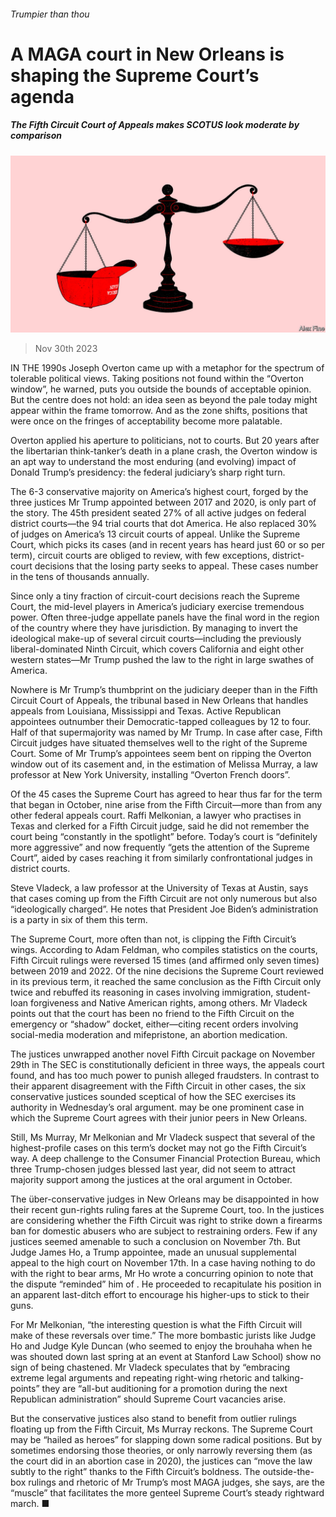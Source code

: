 ###### Trumpier than thou

# A MAGA court in New Orleans is shaping the Supreme Court’s agenda 

##### The Fifth Circuit Court of Appeals makes SCOTUS look moderate by comparison 

![image](images/20231202_USD002.jpg) 

> Nov 30th 2023 

IN THE 1990s Joseph Overton came up with a metaphor for the spectrum of tolerable political views. Taking positions not found within the “Overton window”, he warned, puts you outside the bounds of acceptable opinion. But the centre does not hold: an idea seen as beyond the pale today might appear within the frame tomorrow. And as the zone shifts, positions that were once on the fringes of acceptability become more palatable.

Overton applied his aperture to politicians, not to courts. But 20 years after the libertarian think-tanker’s death in a plane crash, the Overton window is an apt way to understand the most enduring (and evolving) impact of Donald Trump’s presidency: the federal judiciary’s sharp right turn.

The 6-3 conservative majority on America’s highest court, forged by the three justices Mr Trump appointed between 2017 and 2020, is only part of the story. The 45th president seated 27% of all active judges on federal district courts—the 94 trial courts that dot America. He also replaced 30% of judges on America’s 13 circuit courts of appeal. Unlike the Supreme Court, which picks its cases (and in recent years has heard just 60 or so per term), circuit courts are obliged to review, with few exceptions, district-court decisions that the losing party seeks to appeal. These cases number in the tens of thousands annually. 

Since only a tiny fraction of circuit-court decisions reach the Supreme Court, the mid-level players in America’s judiciary exercise tremendous power. Often three-judge appellate panels have the final word in the region of the country where they have jurisdiction. By managing to invert the ideological make-up of several circuit courts—including the previously liberal-dominated Ninth Circuit, which covers California and eight other western states—Mr Trump pushed the law to the right in large swathes of America.

Nowhere is Mr Trump’s thumbprint on the judiciary deeper than in the Fifth Circuit Court of Appeals, the tribunal based in New Orleans that handles appeals from Louisiana, Mississippi and Texas. Active Republican appointees outnumber their Democratic-tapped colleagues by 12 to four. Half of that supermajority was named by Mr Trump. In case after case, Fifth Circuit judges have situated themselves well to the right of the Supreme Court. Some of Mr Trump’s appointees seem bent on ripping the Overton window out of its casement and, in the estimation of Melissa Murray, a law professor at New York University, installing “Overton French doors”.

Of the 45 cases the Supreme Court has agreed to hear thus far for the term that began in October, nine arise from the Fifth Circuit—more than from any other federal appeals court. Raffi Melkonian, a lawyer who practises in Texas and clerked for a Fifth Circuit judge, said he did not remember the court being “constantly in the spotlight” before. Today’s court is “definitely more aggressive” and now frequently “gets the attention of the Supreme Court”, aided by cases reaching it from similarly confrontational judges in district courts.

Steve Vladeck, a law professor at the University of Texas at Austin, says that cases coming up from the Fifth Circuit are not only numerous but also “ideologically charged”. He notes that President Joe Biden’s administration is a party in six of them this term. 

The Supreme Court, more often than not, is clipping the Fifth Circuit’s wings. According to Adam Feldman, who compiles statistics on the courts, Fifth Circuit rulings were reversed 15 times (and affirmed only seven times) between 2019 and 2022. Of the nine decisions the Supreme Court reviewed in its previous term, it reached the same conclusion as the Fifth Circuit only twice and rebuffed its reasoning in cases involving immigration, student-loan forgiveness and Native American rights, among others. Mr Vladeck points out that the court has been no friend to the Fifth Circuit on the emergency or “shadow” docket, either—citing recent orders involving social-media moderation and mifepristone, an abortion medication.

The justices unwrapped another novel Fifth Circuit package on November 29th in  The SEC is constitutionally deficient in three ways, the appeals court found, and has too much power to punish alleged fraudsters. In contrast to their apparent disagreement with the Fifth Circuit in other cases, the six conservative justices sounded sceptical of how the SEC exercises its authority in Wednesday’s oral argument.  may be one prominent case in which the Supreme Court agrees with their junior peers in New Orleans. 

Still, Ms Murray, Mr Melkonian and Mr Vladeck suspect that several of the highest-profile cases on this term’s docket may not go the Fifth Circuit’s way. A deep challenge to the Consumer Financial Protection Bureau, which three Trump-chosen judges blessed last year, did not seem to attract majority support among the justices at the oral argument in October. 

The über-conservative judges in New Orleans may be disappointed in how their recent gun-rights ruling fares at the Supreme Court, too. In  the justices are considering whether the Fifth Circuit was right to strike down a firearms ban for domestic abusers who are subject to restraining orders. Few if any justices seemed amenable to such a conclusion on November 7th. But Judge James Ho, a Trump appointee, made an unusual supplemental appeal to the high court on November 17th. In a case having nothing to do with the right to bear arms, Mr Ho wrote a concurring opinion to note that the dispute “reminded” him of . He proceeded to recapitulate his position in an apparent last-ditch effort to encourage his higher-ups to stick to their guns.

For Mr Melkonian, “the interesting question is what the Fifth Circuit will make of these reversals over time.” The more bombastic jurists like Judge Ho and Judge Kyle Duncan (who seemed to enjoy the brouhaha when he was shouted down last spring at an event at Stanford Law School) show no sign of being chastened. Mr Vladeck speculates that by “embracing extreme legal arguments and repeating right-wing rhetoric and talking-points” they are “all-but auditioning for a promotion during the next Republican administration” should Supreme Court vacancies arise.

But the conservative justices also stand to benefit from outlier rulings floating up from the Fifth Circuit, Ms Murray reckons. The Supreme Court may be “hailed as heroes” for slapping down some radical positions. But by sometimes endorsing those theories, or only narrowly reversing them (as the court did in an abortion case in 2020), the justices can “move the law subtly to the right” thanks to the Fifth Circuit’s boldness. The outside-the-box rulings and rhetoric of Mr Trump’s most MAGA judges, she says, are the “muscle” that facilitates the more genteel Supreme Court’s steady rightward march. ■


